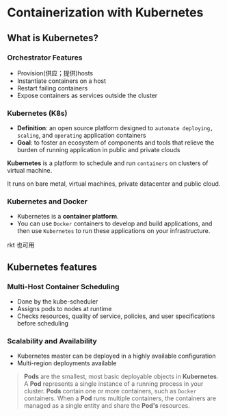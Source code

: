 # Containerization with Kubernetes





## What is Kubernetes?

### Orchestrator Features

* Provision(供应；提供)hosts
* Instantiate containers on a host
* Restart failing containers
* Expose containers as services outside the cluster



### Kubernetes (K8s)

* **Definition**: an open source platform designed to `automate deploying,` `scaling`, and `operating` application containers
* **Goal**: to foster an ecosystem of components and tools that relieve the burden of running application in public and private clouds



**Kubernetes** is a platform to schedule and run `containers` on clusters of virtual machine.

It runs on bare metal, virtual machines, private datacenter and public cloud.



### Kubernetes and Docker

* Kubernetes is a **container platform**.
* You can use `Docker` containers to develop and build applications, and then use `Kubernetes` to run these applications on your infrastructure.

rkt 也可用



## Kubernetes features

### Multi-Host Container Scheduling

* Done by the kube-scheduler
* Assigns pods to nodes at runtime
* Checks resources, quality of service, policies, and user specifications before scheduling

### Scalability and Availability

* Kubernetes master can be deployed in a highly available configuration
* Multi-region deployments available

> **Pods** are the smallest, most basic deployable objects in **Kubernetes**. A **Pod** represents a single instance of a running process in your cluster. **Pods** contain one or more containers, such as `Docker` containers. When a **Pod** runs multiple containers, the containers are managed as a single entity and share the **Pod's** resources.





